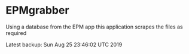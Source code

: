 # EPMgrabber
Using a database from the EPM app this application scrapes the files as required


Latest backup: Sun Aug 25 23:46:02 UTC 2019
